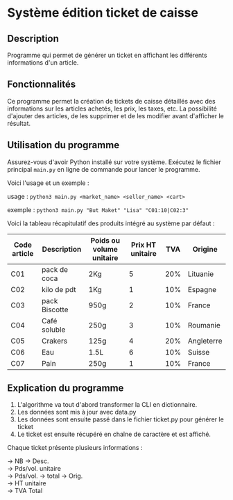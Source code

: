 # Système édition ticket de caisse

## Description

Programme qui permet de générer un ticket en affichant les différents informations d'un article.

## Fonctionnalités

Ce programme permet la création de tickets de caisse détaillés avec des informations sur les articles achetés, les prix, les taxes, etc. La possibilité d'ajouter des articles, de les supprimer et de les modifier avant d'afficher le résultat.

## Utilisation du programme

Assurez-vous d'avoir Python installé sur votre système.
Exécutez le fichier principal `main.py` en ligne de commande pour lancer le programme.

Voici l'usage et un exemple :

usage : `python3 main.py <market_name> <seller_name> <cart>`

exemple : `python3 main.py "But Maket" "Lisa" "C01:10|C02:3"`

Voici la tableau récapitulatif des produits intégré au système par défaut :

| Code article | Description  | Poids ou volume unitaire | Prix HT unitaire | TVA | Origine    |
|--------------|--------------|--------------------------|------------------|-----|------------|
|C01           | pack de coca | 2Kg                      | 5                | 20% | Lituanie   |
|C02           | kilo de pdt  | 1Kg                      | 1                | 10% | Espagne    |
|C03           | pack Biscotte| 950g                     | 2                | 10% | France     |
|C04           | Café soluble | 250g                     | 3                | 10% | Roumanie   |
|C05           | Crakers      | 125g                     | 4                | 20% | Angleterre |
|C06           | Eau          | 1.5L                     | 6                | 10% | Suisse     |
|C07           | Pain         | 250g                     | 1                | 10% | France     |

## Explication du programme

1) L'algorithme va tout d'abord transformer la CLI en dictionnaire.
2) Les données sont mis à jour avec data.py
3) Les données sont ensuite passé dans le fichier ticket.py pour générer le ticket
4) Le ticket est ensuite récupéré en chaîne de caractère et est affiché.

Chaque ticket présente plusieurs informations :

-> NB 
-> Desc.   
-> Pds/vol. unitaire  
-> Pds/vol.
-> total 
-> Orig.  
-> HT unitaire  
-> TVA Total

